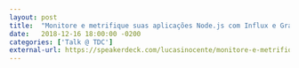 ```yaml
---
layout: post
title:  "Monitore e metrifique suas aplicações Node.js com Influx e Grafana"
date:   2018-12-16 18:00:00 -0200
categories: ['Talk @ TDC']
external-url: https://speakerdeck.com/lucasinocente/monitore-e-metrifique-suas-aplicacoes-node-dot-js-com-influx-e-grafana
---
```

